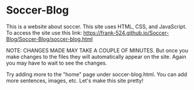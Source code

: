 # Soccer-Blog
This is a website about soccer. This site uses HTML, CSS, and JavaScript.
To access the site use this link: https://frank-524.github.io/Soccer-Blog/Soccer-Blog/soccer-blog.html

NOTE: CHANGES MADE MAY TAKE A COUPLE OF MINUTES. But once you make changes to the files they will automatically appear on the site.
Again you may have to wait to see the changes.

Try adding more to the "home" page under soccer-blog.html. You can add more sentences, images, etc. 
Let's make this site pretty! 
